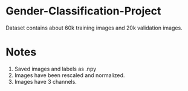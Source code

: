 # Gender-Classification-Project
Dataset contains about 60k training images and 20k validation images.

# Notes
1. Saved images and labels as .npy
2. Images have been rescaled and normalized. 
3. Images have 3 channels.
